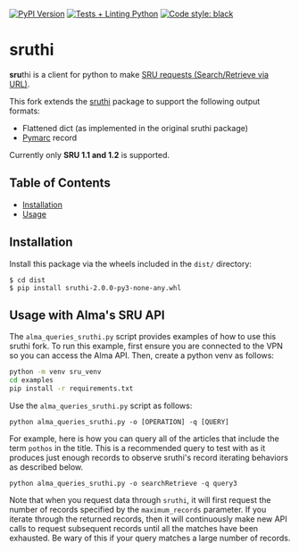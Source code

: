 [![PyPI Version](https://img.shields.io/pypi/v/sruthi)](https://pypi.org/project/sruthi/)
[![Tests + Linting Python](https://github.com/metaodi/sruthi/actions/workflows/lint_python.yml/badge.svg)](https://github.com/metaodi/sruthi/actions/workflows/lint_python.yml)
[![Code style: black](https://img.shields.io/badge/code%20style-black-000000.svg)](https://github.com/psf/black)

# sruthi

**sru**thi is a client for python to make [SRU requests (Search/Retrieve via URL)](http://www.loc.gov/standards/sru/).

This fork extends the [sruthi](https://github.com/metaodi/sruthi/tree/master) package to support the following output formats:
- Flattened dict (as implemented in the original sruthi package)
- [Pymarc](https://pymarc.readthedocs.io/en/latest/) record

Currently only **SRU 1.1 and 1.2** is supported.

## Table of Contents

* [Installation](#installation)
* [Usage](#usage)

## Installation

Install this package via the wheels included in the `dist/` directory:

```
$ cd dist
$ pip install sruthi-2.0.0-py3-none-any.whl
```

## Usage with Alma's SRU API

The `alma_queries_sruthi.py` script provides examples of how to use this sruthi fork. To run this example, first ensure you are connected to the VPN so you can access the Alma API. Then, create a python venv as follows:
```bash
python -m venv sru_venv
cd examples
pip install -r requirements.txt
```

Use the ```alma_queries_sruthi.py``` script as follows:

```python alma_queries_sruthi.py -o [OPERATION] -q [QUERY]```

For example, here is how you can query all of the articles that include the term `pothos` in the title. This is a recommended query to test with as it produces just enough records to observe sruthi's record iterating behaviors as described below.

```python alma_queries_sruthi.py -o searchRetrieve -q query3```

Note that when you request data through `sruthi`, it will first request the number of records specified by the `maximum_records` parameter. If you iterate through the returned records, then it will continuously make new API calls to request subsequent records until all the matches have been exhausted. Be wary of this if your query matches a large number of records.